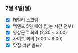 ### 7월 4일(월)
- [x] 데일리 스크럼
- [x] 백엔드 5인 페어 (남는 시간 전부)
- [x] 영상근로 회의 (2:30 ~ 3:00)
- [x] 사이드 회의 (7:00 ~ 8:00)
- [x] 맛집 리뷰 발표?
